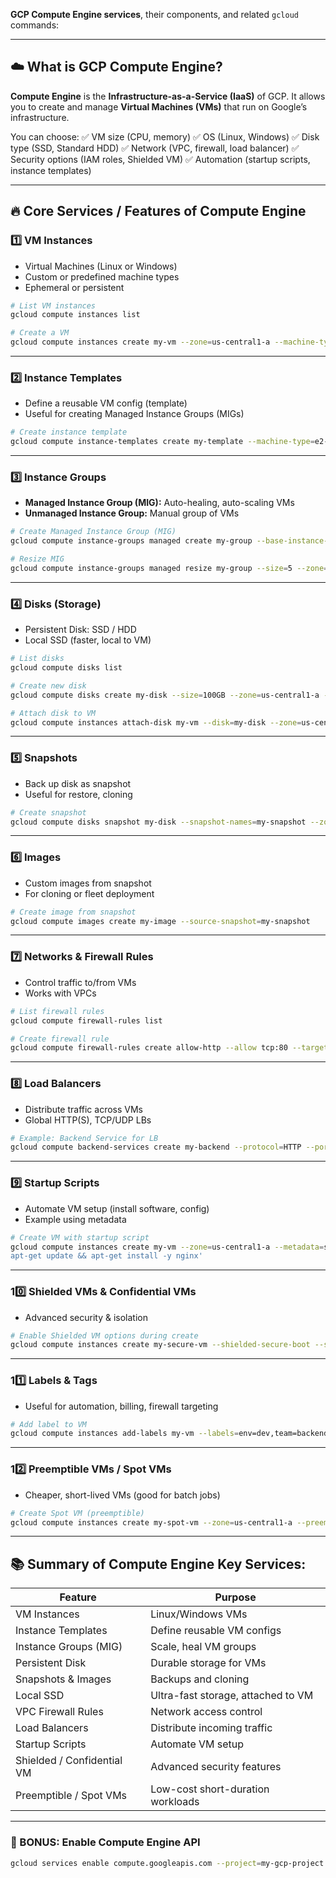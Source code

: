  **GCP Compute Engine services**, their components, and related `gcloud` commands:

---

## ☁️ **What is GCP Compute Engine?**

**Compute Engine** is the **Infrastructure-as-a-Service (IaaS)** of GCP.
It allows you to create and manage **Virtual Machines (VMs)** that run on Google’s infrastructure.

You can choose:
✅ VM size (CPU, memory)
✅ OS (Linux, Windows)
✅ Disk type (SSD, Standard HDD)
✅ Network (VPC, firewall, load balancer)
✅ Security options (IAM roles, Shielded VM)
✅ Automation (startup scripts, instance templates)

---

## 🔥 **Core Services / Features of Compute Engine**

### 1️⃣ **VM Instances**

* Virtual Machines (Linux or Windows)
* Custom or predefined machine types
* Ephemeral or persistent

```bash
# List VM instances
gcloud compute instances list
```

```bash
# Create a VM
gcloud compute instances create my-vm --zone=us-central1-a --machine-type=e2-medium --image-family=debian-12 --image-project=debian-cloud
```

---

### 2️⃣ **Instance Templates**

* Define a reusable VM config (template)
* Useful for creating Managed Instance Groups (MIGs)

```bash
# Create instance template
gcloud compute instance-templates create my-template --machine-type=e2-medium --image-family=debian-12 --image-project=debian-cloud
```

---

### 3️⃣ **Instance Groups**

* **Managed Instance Group (MIG):** Auto-healing, auto-scaling VMs
* **Unmanaged Instance Group:** Manual group of VMs

```bash
# Create Managed Instance Group (MIG)
gcloud compute instance-groups managed create my-group --base-instance-name=my-vm --template=my-template --size=3 --zone=us-central1-a
```

```bash
# Resize MIG
gcloud compute instance-groups managed resize my-group --size=5 --zone=us-central1-a
```

---

### 4️⃣ **Disks (Storage)**

* Persistent Disk: SSD / HDD
* Local SSD (faster, local to VM)

```bash
# List disks
gcloud compute disks list

# Create new disk
gcloud compute disks create my-disk --size=100GB --zone=us-central1-a --type=pd-ssd

# Attach disk to VM
gcloud compute instances attach-disk my-vm --disk=my-disk --zone=us-central1-a
```

---

### 5️⃣ **Snapshots**

* Back up disk as snapshot
* Useful for restore, cloning

```bash
# Create snapshot
gcloud compute disks snapshot my-disk --snapshot-names=my-snapshot --zone=us-central1-a
```

---

### 6️⃣ **Images**

* Custom images from snapshot
* For cloning or fleet deployment

```bash
# Create image from snapshot
gcloud compute images create my-image --source-snapshot=my-snapshot
```

---

### 7️⃣ **Networks & Firewall Rules**

* Control traffic to/from VMs
* Works with VPCs

```bash
# List firewall rules
gcloud compute firewall-rules list

# Create firewall rule
gcloud compute firewall-rules create allow-http --allow tcp:80 --target-tags http-server --direction=INGRESS --priority=1000 --network=default
```

---

### 8️⃣ **Load Balancers**

* Distribute traffic across VMs
* Global HTTP(S), TCP/UDP LBs

```bash
# Example: Backend Service for LB
gcloud compute backend-services create my-backend --protocol=HTTP --port-name=http --global
```

---

### 9️⃣ **Startup Scripts**

* Automate VM setup (install software, config)
* Example using metadata

```bash
# Create VM with startup script
gcloud compute instances create my-vm --zone=us-central1-a --metadata=startup-script='#!/bin/bash
apt-get update && apt-get install -y nginx'
```

---

### 10️⃣ **Shielded VMs & Confidential VMs**

* Advanced security & isolation

```bash
# Enable Shielded VM options during create
gcloud compute instances create my-secure-vm --shielded-secure-boot --shielded-vtpm --shielded-integrity-monitoring --zone=us-central1-a
```

---

### 11️⃣ **Labels & Tags**

* Useful for automation, billing, firewall targeting

```bash
# Add label to VM
gcloud compute instances add-labels my-vm --labels=env=dev,team=backend --zone=us-central1-a
```

---

### 12️⃣ **Preemptible VMs / Spot VMs**

* Cheaper, short-lived VMs (good for batch jobs)

```bash
# Create Spot VM (preemptible)
gcloud compute instances create my-spot-vm --zone=us-central1-a --preemptible
```

---

## 📚 Summary of Compute Engine Key Services:

| Feature                    | Purpose                            |
| -------------------------- | ---------------------------------- |
| VM Instances               | Linux/Windows VMs                  |
| Instance Templates         | Define reusable VM configs         |
| Instance Groups (MIG)      | Scale, heal VM groups              |
| Persistent Disk            | Durable storage for VMs            |
| Snapshots & Images         | Backups and cloning                |
| Local SSD                  | Ultra-fast storage, attached to VM |
| VPC Firewall Rules         | Network access control             |
| Load Balancers             | Distribute incoming traffic        |
| Startup Scripts            | Automate VM setup                  |
| Shielded / Confidential VM | Advanced security features         |
| Preemptible / Spot VMs     | Low-cost short-duration workloads  |

---

### 🎁 BONUS: Enable Compute Engine API

```bash
gcloud services enable compute.googleapis.com --project=my-gcp-project
```

